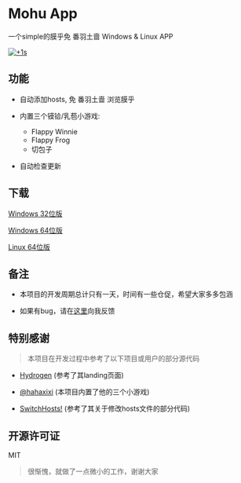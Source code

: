# Mohu App

一个simple的膜乎免 番羽土啬 Windows & Linux APP

[![+1s](https://img.shields.io/badge/%CE%98..%CE%98-%2B1s-green.svg)](https://en.wikipedia.org/wiki/Moha_culture)

## 功能

* 自动添加hosts, 免 番羽土啬 浏览膜乎

* 内置三个镆铪/乳苞小游戏:

    * Flappy Winnie
    * Flappy Frog
    * 切包子

* 自动检查更新

## 下载

[Windows 32位版](https://xmader.oss-cn-shanghai.aliyuncs.com/MohuAPP-win32-ia32.zip)

[Windows 64位版](https://xmader.oss-cn-shanghai.aliyuncs.com/MohuAPP-win32-x64.zip)

[Linux 64位版](https://xmader.oss-cn-shanghai.aliyuncs.com/MohuAPP-linux-x64.zip)

## 备注

* 本项目的开发周期总计只有一天，时间有一些仓促，希望大家多多包涵

* 如果有bug，请在[这里](https://github.com/Xmader/mohu/issues)向我反馈

## 特别感谢

> 本项目在开发过程中参考了以下项目或用户的部分源代码

* [Hydrogen](https://github.com/Xmader/hydrogen/tree/linux) (参考了其landing页面)

* [@hahaxixi](https://github.com/hahaxixi) (本项目内置了他的三个小游戏)

* [SwitchHosts!](https://github.com/oldj/SwitchHosts) (参考了其关于修改hosts文件的部分代码)


## 开源许可证

MIT

> 很惭愧，就做了一点微小的工作，谢谢大家
